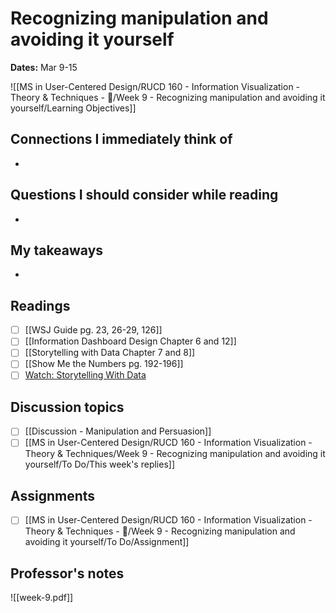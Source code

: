 # Recognizing manipulation and avoiding it yourself
**Dates:** Mar 9-15

![[MS in User-Centered Design/RUCD 160 - Information Visualization - Theory & Techniques  - 💾/Week 9 - Recognizing manipulation and avoiding it yourself/Learning Objectives]]

## Connections I immediately think of
- 

## Questions I should consider while reading
- 

## My takeaways
- 


## Readings
- [ ] [[WSJ Guide pg. 23, 26-29, 126]]
- [ ] [[Information Dashboard Design Chapter 6 and 12]]
- [ ] [[Storytelling with Data Chapter 7 and 8]]
- [ ] [[Show Me the Numbers pg. 192-196]]
- [ ] [Watch: Storytelling With Data](https://moodle2.brandeis.edu/mod/url/view.php?id=2084394)

## Discussion topics
- [ ] [[Discussion - Manipulation and Persuasion]]
- [ ] [[MS in User-Centered Design/RUCD 160 - Information Visualization - Theory & Techniques/Week 9 - Recognizing manipulation and avoiding it yourself/To Do/This week's replies]]

## Assignments
- [ ] [[MS in User-Centered Design/RUCD 160 - Information Visualization - Theory & Techniques  - 💾/Week 9 - Recognizing manipulation and avoiding it yourself/To Do/Assignment]]

## Professor's notes
![[week-9.pdf]]